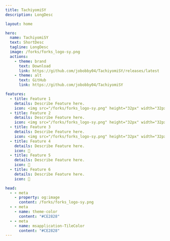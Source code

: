 ```yaml
---
title: TachiyomiSY
description: LongDesc

layout: home

hero:
  name: TachiyomiSY
  text: ShortDesc
  tagline: LongDesc
  image: /forks/forks_logo-sy.png
  actions:
    - theme: brand
      text: Download
      link: https://github.com/jobobby04/TachiyomiSY/releases/latest
    - theme: alt
      text: GitHub
      link: https://github.com/jobobby04/TachiyomiSY

features:
  - title: Feature 1
    details: Describe Feature here.
    icon: <img src="/forks/forks_logo-sy.png" height="32px" width="32px">
  - title: Feature 2
    details: Describe Feature here.
    icon: <img src="/forks/forks_logo-sy.png" height="32px" width="32px">
  - title: Feature 3
    details: Describe Feature here.
    icon: <img src="/forks/forks_logo-sy.png" height="32px" width="32px">
  - title: Feature 4
    details: Describe Feature here.
    icon: 🐍
  - title: Feature 5
    details: Describe Feature here.
    icon: 🐍
  - title: Feature 6
    details: Describe Feature here.
    icon: 🐍

head:
  - - meta
    - property: og:image
      content: /forks/forks_logo-sy.png
  - - meta
    - name: theme-color
      content: "#CE2828"
  - - meta
    - name: msapplication-TileColor
      content: "#CE2828"
---
```


<br><VPTeamMembers size="small" :members="members" />

<script setup>
import { VPTeamMembers } from "vitepress/theme"

const members = [
  {
    avatar: "https://www.github.com/jobobby04.png",
    name: "jobobby04",
    title: "Creator",
    links: [
      { icon: "github", link: "https://github.com/jobobby04" }
    ]
  },
  {
    avatar: "https://www.github.com/she11sh0cked.png",
    name: "she11sh0cked",
    title: "Extra tracking, filter, recommendations, and more",
    links: [
      { icon: "github", link: "https://github.com/she11sh0cked" }
    ]
  },
  {
    avatar: "https://www.github.com/az4521.png",
    name: "az4521",
    title: "Base recommendations and AZ",
    links: [
      { icon: "github", link: "https://github.com/az4521" }
    ]
  }
]
</script>

<style>
	@import "../.vitepress/theme/forks/tachiyomisy.css"
</style>

